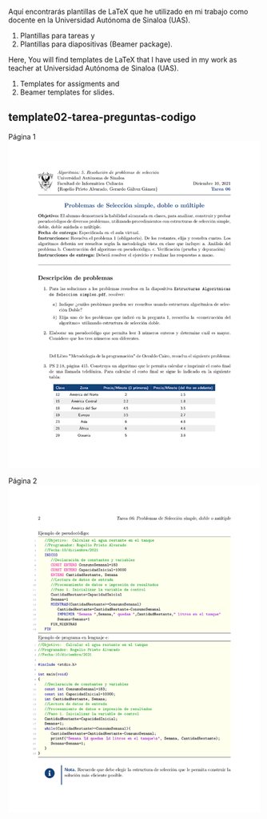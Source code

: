 Aquí encontrarás plantillas de LaTeX que he utilizado en mi trabajo como docente en la Universidad Autónoma de Sinaloa (UAS).
1. Plantillas para tareas y
2. Plantillas para diapositivas (Beamer package).


Here, You will find templates de LaTeX that I have used in my work as teacher at Universidad Autónoma de Sinaloa (UAS).
1. Templates for assigments and
2. Beamer templates for slides.


## template02-tarea-preguntas-codigo
Página 1\
![page01](https://raw.githubusercontent.com/rogelioprieto/latex-templates-UAS/master/template02-tarea-preguntas-codigo/ejemplo/tarea06-pagina01.png)

Página 2\
![page02](https://raw.githubusercontent.com/rogelioprieto/latex-templates-UAS/master/template02-tarea-preguntas-codigo/ejemplo/tarea06-pagina02.png)



